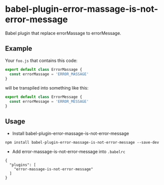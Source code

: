 # babel-plugin-error-massage-is-not-error-message

Babel plugin that replace errorMassage to errorMessage.

## Example

Your `foo.js` that contains this code:

```js
export default class ErrorMassage {
  const errorMassage = 'ERROR_MASSAGE'
}
```

will be transpiled into something like this:

```js
export default class ErrorMessage {
  const errorMessage = 'ERROR_MESSAGE'
}
```

## Usage

* Install babel-plugin-error-massage-is-not-error-message

```
npm install babel-plugin-error-massage-is-not-error-message --save-dev
```

* Add error-massage-is-not-error-message into `.babelrc`

```
{
  "plugins": [
    "error-massage-is-not-error-message"
  ]
}
```